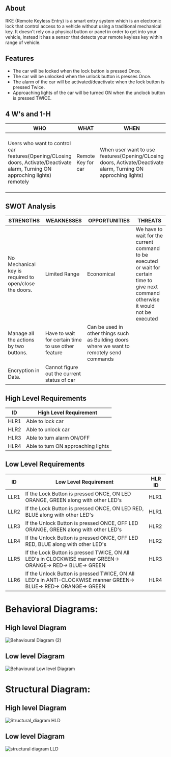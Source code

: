 ## About
RKE (Remote Keyless Entry) is a smart entry system which is an electronic lock that control access to a vehicle without using a traditional mechanical key. It doesn't rely on a physical button or panel in order to get into your vehicle, instead it has a sensor that detects your remote keyless key within range of vehicle.

## Features
- The car will be locked when the lock button is pressed Once.
- The car will be unlocked when the unlock button is presses Once.
- The alarm of the car will be activated/deactivate when the lock button is pressed Twice.
- Approaching lights of the car will be turned ON when the unclock button is pressed TWICE.
## 4 W's and 1-H
| WHO | WHAT | WHEN | WHERE | HOW |
| ------------- | ------------- | ----| ----- | ----- |
| Users who want to control car features(Opening/CLosing doors, Activate/Deactivate alarm, Turning ON approching lights) remotely| Remote Key for car |When user want to use features(Opening/CLosing doors, Activate/Deactivate alarm, Turning ON approching lights) | Inside/Outside of the car| By applying no of pushes on specific button for that feature| 

## SWOT Analysis
| STRENGTHS | WEAKNESSES | OPPORTUNITIES | THREATS |
| ------------- | ------------- | ----| ----- |
| No Mechanical key is required to open/close the doors.| Limited Range |Economical | We have to wait for the current command to be executed or wait for certain time to give next command otherwise it would not be executed|
|Manage all the actions by two buttons. | Have to wait for certain time to use other feature| Can be used in other things such as Building doors where we want to remotely send commands| |   
|Encryption in Data. | Cannot figure out the current status of car|  | 

## High Level Requirements

| ID  | High Level Requirement |
| ------------- | ------------- |
| HLR1  | Able to lock car |        
| HLR2  | Able to unlock car |          
| HLR3  | Able to turn alarm ON/OFF|    
| HLR4 | Able to turn ON approaching lights|

## Low Level Requirements
| ID  | Low Level Requirement | HLR ID
| ------------- | ------------- | ------- |
| LLR1  | If the Lock Button is pressed ONCE, ON LED ORANGE, GREEN along with other LED's | HLR1 |    
| LLR2  |If the Lock Button is pressed ONCE, ON LED RED, BLUE along with other LED's | HLR1|
| LLR3  |If the Unlock Button is pressed ONCE, OFF LED ORANGE, GREEN along with other LED's | HLR2 |    
| LLR4  |If the Unlock Button is pressed ONCE, OFF LED RED, BLUE along with other LED's | HLR2|
| LLR5  |If the Lock  Button is pressed TWICE, ON All LED's in CLOCKWISE manner GREEN-> ORANGE-> RED-> BLUE-> GREEN | HLR3 |    
| LLR6  |If the Unlock Button is pressed TWICE, ON All LED's in ANTI-CLOCKWISE manner GREEN-> BLUE-> RED-> ORANGE-> GREEN | HLR4 |

# Behavioral Diagrams:

## High level Diagram 
![Behavioural Diagram (2)](https://user-images.githubusercontent.com/71927150/157893241-1d7fe4d3-c776-46da-9dee-5d64761ff492.jpg)

## Low level Diagram
![Behavioural Low level Diagram](https://user-images.githubusercontent.com/71927150/157893596-5a904b60-4d56-4466-9ad9-f9f81ce4c656.jpg)

# Structural Diagram:

## High level Diagram
![Structural_diagram HLD](https://user-images.githubusercontent.com/71927150/157898011-bbff5bbf-f9ff-4388-b52f-f7c0a5be217e.jpg)



## Low level Diagram
![structural diagram LLD](https://user-images.githubusercontent.com/71927150/157898036-4e4dd730-a6d0-4aba-b7c4-8ece344fae7b.jpg)

